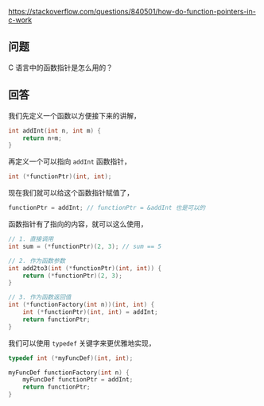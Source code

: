 <https://stackoverflow.com/questions/840501/how-do-function-pointers-in-c-work>

## 问题

C 语言中的函数指针是怎么用的？

## 回答

我们先定义一个函数以方便接下来的讲解，

```c++
int addInt(int n, int m) {
    return n+m;
}
```

再定义一个可以指向 `addInt` 函数指针，

```c++
int (*functionPtr)(int, int);
```

现在我们就可以给这个函数指针赋值了，

```c++
functionPtr = addInt; // functionPtr = &addInt 也是可以的
```

函数指针有了指向的内容，就可以这么使用，

```c++
// 1. 直接调用
int sum = (*functionPtr)(2, 3); // sum == 5

// 2. 作为函数参数
int add2to3(int (*functionPtr)(int, int)) {
    return (*functionPtr)(2, 3);
}

// 3. 作为函数返回值
int (*functionFactory(int n))(int, int) {
    int (*functionPtr)(int, int) = addInt;
    return functionPtr;
}
```

我们可以使用 `typedef` 关键字来更优雅地实现，

```c++
typedef int (*myFuncDef)(int, int);

myFuncDef functionFactory(int n) {
    myFuncDef functionPtr = addInt;
    return functionPtr;
}
```

